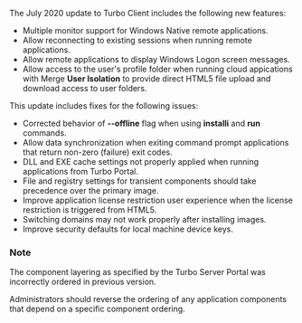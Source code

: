 The July 2020 update to Turbo Client includes the following new features:

- Multiple monitor support for Windows Native remote applications.
- Allow reconnecting to existing sessions when running remote applications.
- Allow remote applications to display Windows Logon screen messages.
- Allow access to the user's profile folder when running cloud appications with Merge **User Isolation** to provide direct HTML5 file upload and download access to user folders.

This update includes fixes for the following issues:

- Corrected behavior of **--offline** flag when using **installi** and **run** commands.
- Allow data synchronization when exiting command prompt applications that return non-zero (failure) exit codes.
- DLL and EXE cache settings not properly applied when running applications from Turbo Portal.
- File and registry settings for transient components should take precedence over the primary image.
- Improve application license restriction user experience when the license restriction is triggered from HTML5.
- Switching domains may not work properly after installing images.
- Improve security defaults for local machine device keys.

### Note

The component layering as specified by the Turbo Server Portal was incorrectly ordered in previous version.

Administrators should reverse the ordering of any application components that depend on a specific component ordering.

